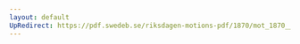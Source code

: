 ```yaml
---
layout: default
UpRedirect: https://pdf.swedeb.se/riksdagen-motions-pdf/1870/mot_1870__ak__00104/mot_1870__ak__00104_001.pdf
---
```

